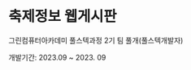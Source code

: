 # 축제정보 웹게시판
<div text-align="center">
  <!--<img src="" width="300" height="200">-->
</div>
<p>그린컴퓨터아카데미 풀스텍과정 2기 팀 풀개(풀스텍개발자)</p>
<p>개발기간: 2023.09 ~ 2023. 09</p>
